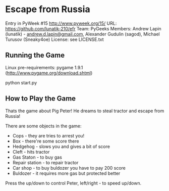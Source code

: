 Escape from Russia
===============

Entry in PyWeek #15  <http://www.pyweek.org/15/>
URL: https://github.com/lunatik-210/efr
Team: PyGeeks
Members: Andrew Lapin (lunatik) - andrew.d.lapin@gmail.com, Alexander Gudulin (sagod), Michael Turusov (Sneaky4oe)
License: see LICENSE.txt


Running the Game
----------------

Linux pre-requirements: pygame 1.9.1 (http://www.pygame.org/download.shtml)

python start.py


How to Play the Game
--------------------

Thats the game about Pig Peter! He dreams to steal tractor
and escape from Russia! 

There are some objects in the game:
+ Cops - they are tries to arrest you!
+ Box - there're some score there
+ Hedgehog - slows you and gives a bit of score
+  Cleft - hits tractor
+ Gas Staton - to buy gas
+ Repair station - to repair tractor
+ Car shop - to buy buldozer you have to pay 200 score
+ Buldozer - it requires more gas but protected better

Press the up/down to control Peter, left/right - to speed up/down.
